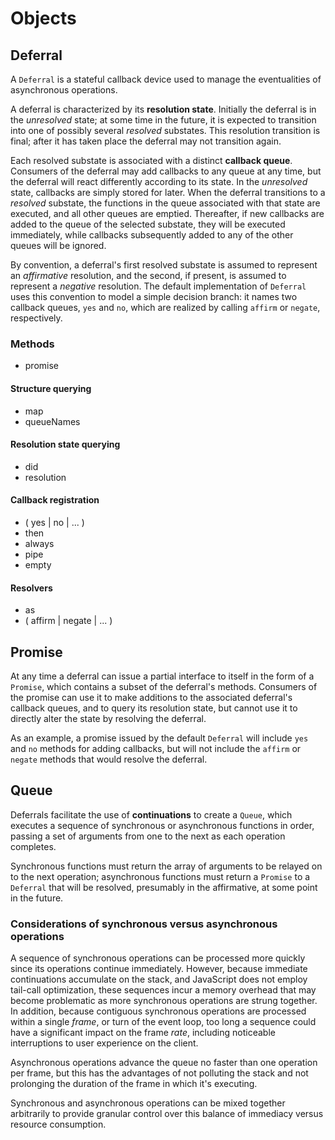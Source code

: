 # Objects

## Deferral

A `Deferral` is a stateful callback device used to manage the eventualities of asynchronous operations.

A deferral is characterized by its **resolution state**. Initially the deferral is in the *unresolved* state; at some time in the future, it is expected to transition into one of possibly several *resolved* substates. This resolution transition is final; after it has taken place the deferral may not transition again.

Each resolved substate is associated with a distinct **callback queue**. Consumers of the deferral may add callbacks to any queue at any time, but the deferral will react differently according to its state. In the *unresolved* state, callbacks are simply stored for later. When the deferral transitions to a *resolved* substate, the functions in the queue associated with that state are executed, and all other queues are emptied. Thereafter, if new callbacks are added to the queue of the selected substate, they will be executed immediately, while callbacks subsequently added to any of the other queues will be ignored.

By convention, a deferral's first resolved substate is assumed to represent an *affirmative* resolution, and the second, if present, is assumed to represent a *negative* resolution. The default implementation of `Deferral` uses this convention to model a simple decision branch: it names two callback queues, `yes` and `no`, which are realized by calling `affirm` or `negate`, respectively.

### Methods

* promise

#### Structure querying
* map
* queueNames

#### Resolution state querying
* did
* resolution

#### Callback registration
* ( yes | no | ... )
* then
* always
* pipe
* empty

#### Resolvers
* as
* ( affirm | negate | ... )


## Promise

At any time a deferral can issue a partial interface to itself in the form of a `Promise`, which contains a subset of the deferral's methods. Consumers of the promise can use it to make additions to the associated deferral's callback queues, and to query its resolution state, but cannot use it to directly alter the state by resolving the deferral.

As an example, a promise issued by the default `Deferral` will include `yes` and `no` methods for adding callbacks, but will not include the `affirm` or `negate` methods that would resolve the deferral.

## Queue

Deferrals facilitate the use of **continuations** to create a `Queue`, which executes a sequence of synchronous or asynchronous functions in order, passing a set of arguments from one to the next as each operation completes.

Synchronous functions must return the array of arguments to be relayed on to the next operation; asynchronous functions must return a `Promise` to a `Deferral` that will be resolved, presumably in the affirmative, at some point in the future.

### Considerations of synchronous versus asynchronous operations

A sequence of synchronous operations can be processed more quickly since its operations continue immediately. However, because immediate continuations accumulate on the stack, and JavaScript does not employ tail-call optimization, these sequences incur a memory overhead that may become problematic as more synchronous operations are strung together. In addition, because contiguous synchronous operations are processed within a single *frame*, or turn of the event loop, too long a sequence could have a significant impact on the frame *rate*, including noticeable interruptions to user experience on the client.

Asynchronous operations advance the queue no faster than one operation per frame, but this has the advantages of not polluting the stack and not prolonging the duration of the frame in which it's executing.

Synchronous and asynchronous operations can be mixed together arbitrarily to provide granular control over this balance of immediacy versus resource consumption.
